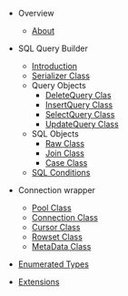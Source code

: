 - Overview

    - [About](README.md)

- SQL Query Builder

    - [Introduction](query-builder/introduction)
    - [Serializer Class](query-builder/Serializer)
    - Query Objects
        - [DeleteQuery Clas](query-builder/query/DeleteQuery)
        - [InsertQuery Class](query-builder/query/InsertQuery)
        - [SelectQuery Class](query-builder/query/SelectQuery)
        - [UpdateQuery Class](query-builder/query/UpdateQuery)
    - SQL Objects
        - [Raw Class](query-builder/sql-object/Raw)
        - [Join Class](query-builder/sql-object/Join)
        - [Case Class](query-builder/sql-object/Case)
    - [SQL Conditions](query-builder/conditions)

- Connection wrapper

    - [Pool Class](connection/Pool)
    - [Connection Class](connection/Connection)
    - [Cursor Class](connection/Cursor)
    - [Rowset Class](connection/Rowset)
    - [MetaData Class](connection/MetaData)

- [Enumerated Types](enumerated-types)
- [Extensions](extensions)
